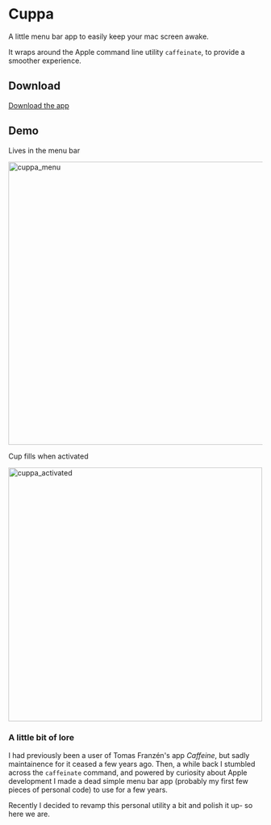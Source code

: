 # Cuppa
A little menu bar app to easily keep your mac screen awake. 

It wraps around the Apple command line utility `caffeinate`, to provide a smoother
experience. 

## Download

[Download the app](https://github.com/pigeonseverywhere/cuppa/releases/latest/download/Cuppa_v1_0_1.zip)


## Demo
Lives in the menu bar

<img width="561" alt="cuppa_menu" src="https://github.com/pigeonseverywhere/cuppa/assets/67492876/e1e88773-b66b-49ac-b426-d4f7ef970c1b">

<br/>

Cup fills when activated

<img width="503" alt="cuppa_activated" src="https://github.com/pigeonseverywhere/cuppa/assets/67492876/82af8a1b-23f0-4964-86fe-1bfd454925ac">


### A little bit of lore
I had previously been a user of Tomas Franzén's app *Caffeine*, but sadly maintainence for
it ceased a few years ago. Then, a while back I stumbled across the `caffeinate`
command, and powered by curiosity about Apple development I made a dead simple menu bar app (probably my first few pieces of personal code) to use for a few years. 

Recently I decided to revamp this personal utility a bit and polish it up- so here we are. 




